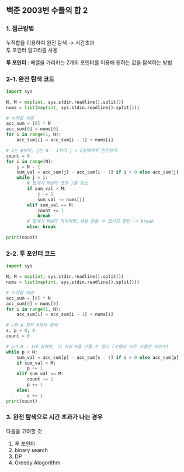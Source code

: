 ## **백준 2003번 수들의 합 2**

### **1. 접근방법**  
누적합을 이용하여 완전 탐색 -> 시간초과  
투 포인터 알고리즘 사용

**투 포인터** : 배열을 가리키는 2개의 포인터를 이용해 원하는 값을 탐색하는 방법  


### **2-1. 완전 탐색 코드**
```python
import sys

N, M = map(int, sys.stdin.readline().split())
nums = list(map(int, sys.stdin.readline().split()))

# 누적합 저장
acc_sum = [0] * N
acc_sum[0] = nums[0]
for i in range(1, N):
    acc_sum[i] = acc_sum[i - 1] + nums[i]

# i는 0부터, j는 N - 1부터 j > i일때까지 완전탐색
count = 0
for i in range(N):
    j = N - 1
    sum_val = acc_sum[j] - acc_sum[i - 1] if i > 0 else acc_sum[j]
    while j > i:
        # 합계가 M보다 크면 j를 감소
        if sum_val > M:
            j -= 1
            sum_val -= nums[j]
        elif sum_val == M:
            count += 1
            break
        # 합계가 M보다 작아지면, M을 만들 수 없다고 판단 -> break
        else: break    

print(count)   
```


### **2-2. 투 포인터 코드**

```python
import sys

N, M = map(int, sys.stdin.readline().split())
nums = list(map(int, sys.stdin.readline().split()))

# 누적합 저장
acc_sum = [0] * N
acc_sum[0] = nums[0]
for i in range(1, N):
    acc_sum[i] = acc_sum[i - 1] + nums[i]

# s와 p 모두 0부터 탐색
s, p = 0, 0
count = 0

# p가 N - 1에 달하면, 더 이상 M을 만들 수 없다 (수열의 모든 수들은 자연수)
while p < N:
    sum_val = acc_sum[p] - acc_sum[s - 1] if s > 0 else acc_sum[p]
    if sum_val < M:
        p += 1
    elif sum_val == M:
        count += 1
        p += 1
    else:
        s += 1
print(count)
```

### **3. 완전 탐색으로 시간 초과가 나는 경우**

다음을 고려할 것  
1. 투 포인터
2. binary search
3. DP
4. Greedy Alogorithm